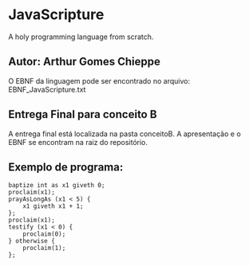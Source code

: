 # JavaScripture
A holy programming language from scratch.

## Autor: Arthur Gomes Chieppe

O EBNF da linguagem pode ser encontrado no arquivo: EBNF_JavaScripture.txt

## Entrega Final para conceito B

A entrega final está localizada na pasta conceitoB.
A apresentação e o EBNF se encontram na raiz do repositório.

## Exemplo de programa:
    
```
baptize int as x1 giveth 0;
proclaim(x1);
prayAsLongAs (x1 < 5) {
    x1 giveth x1 + 1;
};
proclaim(x1);
testify (x1 < 0) {
    proclaim(0);
} otherwise {
    proclaim(1);
};
```

